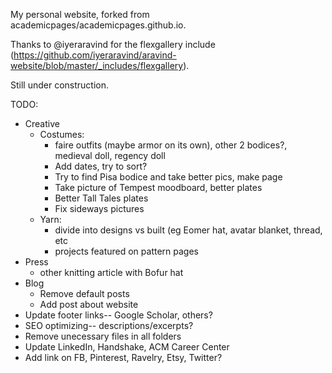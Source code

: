 My personal website, forked from academicpages/academicpages.github.io.

Thanks to @iyeraravind for the flexgallery include (https://github.com/iyeraravind/aravind-website/blob/master/_includes/flexgallery).

Still under construction.

TODO:
* Creative
  * Costumes: 
    * faire outfits (maybe armor on its own), other 2 bodices?, medieval doll, regency doll
    * Add dates, try to sort?
    * Try to find Pisa bodice and take better pics, make page
    * Take picture of Tempest moodboard, better plates
    * Better Tall Tales plates
    * Fix sideways pictures
  * Yarn: 
    * divide into designs vs built (eg Eomer hat, avatar blanket, thread, etc
    * projects featured on pattern pages
* Press
  * other knitting article with Bofur hat
* Blog
  * Remove default posts
  * Add post about website
* Update footer links-- Google Scholar, others?
* SEO optimizing-- descriptions/excerpts?
* Remove unecessary files in all folders
* Update LinkedIn, Handshake, ACM Career Center
* Add link on FB, Pinterest, Ravelry, Etsy, Twitter?